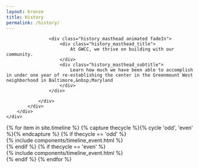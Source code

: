 ```yaml
---
layout: bronze
title: History
permalink: /history/
---
```


<div class="history_group discover_overlay" style="background-image: url('/assets/img/history_cover2.jpg');">
    <div class="discover_grid">
        <div class="frow centered">
            <div class="history_content">
                <div class="frow justify-between">
                    <div class="history_left_panel animated fadeIn"></div>

                    <div class="history_masthead animated fadeIn">
                        <div class="history_masthead_title">
                            At GWCC, we thrive on building with our community.
                        </div>
                        <div class="history_masthead_subtitle">
                            Learn how much we have been able to accomplish in under one year of re-establishing the center in the Greenmount West neighborhood in Baltimore,&nbsp;Maryland
                        </div>
                    </div>

                </div>
            </div>
        </div>
    </div>
</div>
<div class="timeline_wrapper textured_bg">
    <div class="timeline_background"></div>
    <div class="frow justify-end">
        <section class="timeline_section">
            {% for item in site.timeline %}
            {% capture thecycle %}{% cycle 'odd', 'even' %}{% endcapture %}
            {% if thecycle == 'odd' %}
            <div class="timeline_single js_discover_reveal">
                <div class="frow justify-between">
                    {% include components/timeline_event.html %}
                </div>
            </div>
            {% endif %}
            {% if thecycle == 'even' %}
            <div class="timeline_single js_discover_reveal">
                <div class="frow justify-between direction-reverse">
                    {% include components/timeline_event.html %}
                </div>
            </div>
            {% endif %}
            {% endfor %}
        </section>
    </div>
</div>
